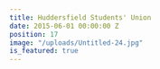 ```yaml
---
title: Huddersfield Students' Union
date: 2015-06-01 00:00:00 Z
position: 17
image: "/uploads/Untitled-24.jpg"
is_featured: true
---
```


